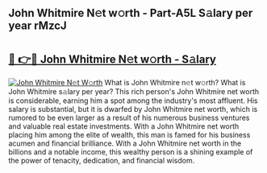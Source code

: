 ## John Whitmire N𝚎t w𝚘rth - Part-A5L S𝚊lary per year rMzcJ

# <h2><a href="http://gc41bsv.nevu.top/?p=John+Whitmire">🔗 👉🔴 John Whitmire N𝚎t w𝚘rth - S𝚊lary</a></h2>

[![John Whitmire N𝚎t W𝚘rth](https://i.imgur.com/Oavwk0R.jpeg)](http://gc41bsv.nevu.top/?p=John+Whitmire)
What is John Whitmire n𝚎t w𝚘rth? What is John Whitmire s𝚊lary per year?
This rich person's John Whitmire net worth is considerable, earning him a spot among the industry's most affluent. His salary is substantial, but it is dwarfed by John Whitmire net worth, which is rumored to be even larger as a result of his numerous business ventures and valuable real estate investments. With a John Whitmire net worth placing him among the elite of wealth, this man is famed for his business acumen and financial brilliance. With a John Whitmire net worth in the billions and a notable income, this wealthy person is a shining example of the power of tenacity, dedication, and financial wisdom.
